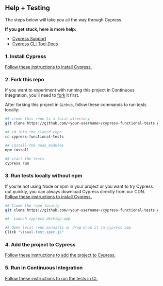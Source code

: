 ## Help + Testing
The steps below will take you all the way through Cypress.

**If you get stuck, here is more help:**

* [Cypress Support](https://on.cypress.io/support)
* [Cypress CLI Tool Docs](https://github.com/cypress-io/cypress-cli)

### 1. Install Cypress

[Follow these instructions to install Cypress.](https://on.cypress.io/installing-cypress)

### 2. Fork this repo

If you want to experiment with running this project in Continuous Integration, you'll need to [fork](https://github.com/cypress-io/cypress-example-phonecat#fork-destination-box) it first.

After forking this project in `Github`, follow these commands to run tests locally:

```bash
## clone this repo to a local directory
git clone https://github.com/<your-username>/cypress-functional-tests.git

## cd into the cloned repo
cd cypress-functional-tests

## install the node_modules
npm install

## start the tests
cypress run
```
### 3. Run tests locally without npm

If you’re not using Node or npm in your project or you want to try Cypress out quickly, you can always download Cypress directly from our CDN.
[Follow these instructions to install Cypress.](https://docs.cypress.io/guides/getting-started/installing-cypress.html#Direct-download)

```bash
## Clone the repo locally
git clone https://github.com/<your-username>/cypress-functional-tests.git

##  Launch cypress desktop app

## Open local repo manually or drag-drop it in cypress app
Click "visual-test.spec.js"
```

### 4. Add the project to Cypress

[Follow these instructions to add the project to Cypress.](https://on.cypress.io/writing-your-first-test)

### 5. Run in Continuous Integration

[Follow these instructions to run the tests in CI.](https://on.cypress.io/continuous-integration)
